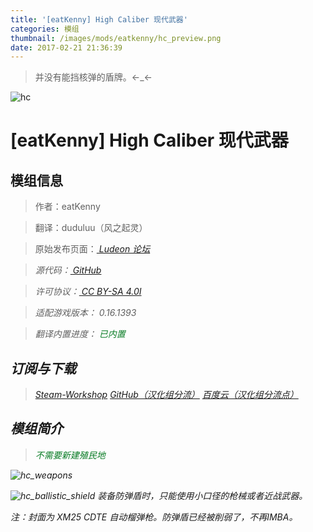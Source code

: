 ```yaml
---
title: '[eatKenny] High Caliber 现代武器'
categories: 模组
thumbnail: /images/mods/eatkenny/hc_preview.png
date: 2017-02-21 21:36:39
---
```


> 并没有能挡核弹的盾牌。←_←

<!--more-->

![hc](/images/mods/eatkenny/hc_preview.png)

# [eatKenny] High Caliber 现代武器

## 模组信息

> 作者：eatKenny

> 翻译：duduluu（风之起灵）

> 原始发布页面：<a href="https://ludeon.com/forums/index.php?topic=16864.0"><i class="fa fa-link" aria-hidden="true" /> Ludeon 论坛</a>

> 源代码：<a href="https://github.com/RimWorld-zh/eatKenny-HighCaliber-zh" ><i class="fa fa-github" aria-hidden="true" /> GitHub</a>

> 许可协议：<a href="https://creativecommons.org/licenses/by-sa/4.0/" ><i class="fa fa-balance-scale" aria-hidden="true" /> CC BY-SA 4.0I</a>

> 适配游戏版本：<i class="fa fa-tag" aria-hidden="true"> 0.16.1393</i>

> 翻译内置进度：<i class="fa fa-check-circle" aria-hidden="true" title="翻译已内置于原作者的模组中，可直接从Steam工坊订阅" style="color:#097c25"> 已内置</i>

## 订阅与下载

> <a href="http://steamcommunity.com/sharedfiles/filedetails/?id=864412831"><i class="fa fa-steam-square" aria-hidden="true" /> Steam-Workshop</a>
> <a href="https://github.com/RimWorld-zh/eatKenny-HighCaliber-zh/releases" ><i class="fa fa-github" aria-hidden="true" /> GitHub（汉化组分流）</a>
> <a href="http://pan.baidu.com/s/1skKKBql"><i class="fa fa-paw" aria-hidden="true" /> 百度云（汉化组分流点）</a>

## 模组简介

> <i class="fa fa-check-circle" aria-hidden="true" style="color:#097c25"> 不需要新建殖民地</i>

![hc_weapons](/images/mods/eatkenny/hc_weapons.png)

![hc_ballistic_shield](/images/mods/eatkenny/hc_ballistic_shield.png)
装备防弹盾时，只能使用小口径的枪械或者近战武器。

注：封面为 XM25 CDTE 自动榴弹枪。防弹盾已经被削弱了，不再IMBA。